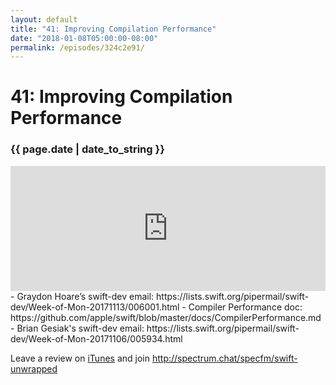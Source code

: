 ```yaml
---
layout: default
title: "41: Improving Compilation Performance"
date: "2018-01-08T05:00:00-08:00"
permalink: /episodes/324c2e91/
---
```


# 41: Improving Compilation Performance

### {{ page.date | date_to_string }}

<iframe frameBorder="0" height="200px" scrolling="no" seamless src="https://player.simplecast.com/d3ee70a2-1165-4329-8998-b82296006fe0" width="100%"></iframe>
<br/>
- Graydon Hoare’s swift-dev email: https://lists.swift.org/pipermail/swift-dev/Week-of-Mon-20171113/006001.html
- Compiler Performance doc: https://github.com/apple/swift/blob/master/docs/CompilerPerformance.md
- Brian Gesiak's swift-dev email: https://lists.swift.org/pipermail/swift-dev/Week-of-Mon-20171106/005934.html

Leave a review on [iTunes](https://itunes.apple.com/us/podcast/swift-unwrapped/id1209817203?mt=2) and join http://spectrum.chat/specfm/swift-unwrapped
